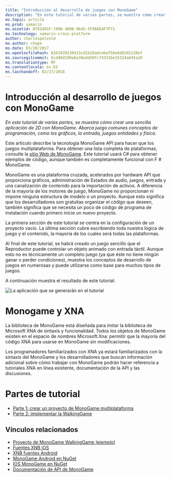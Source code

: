 ```yaml
---
title: "Introducción al desarrollo de juegos con MonoGame"
description: "En este tutorial de varias partes, se muestra cómo crear una sencilla aplicación de 2D con MonoGame.  Abarca juego comunes conceptos de programación, como los gráficos, la entrada, juegos entidades y física."
ms.topic: article
ms.prod: xamarin
ms.assetid: D781401F-7A96-4098-9645-5F98AEAF7F71
ms.technology: xamarin-cross-platform
author: charlespetzold
ms.author: chape
ms.date: 03/28/2017
ms.openlocfilehash: 8161920139413cd1b28adcebaf56e6d8265120ef
ms.sourcegitcommit: 6cd40d190abe38edd50fc74331be15324a845a28
ms.translationtype: MT
ms.contentlocale: es-ES
ms.lasthandoff: 02/27/2018
---
```

# <a name="introduction-to-game-development-with-monogame"></a>Introducción al desarrollo de juegos con MonoGame

_En este tutorial de varias partes, se muestra cómo crear una sencilla aplicación de 2D con MonoGame.  Abarca juego comunes conceptos de programación, como los gráficos, la entrada, juegos entidades y física._

Este artículo describe la tecnología MonoGame API para hacer que los juegos multiplataforma. Para obtener una lista completa de plataformas, consulte la [sitio Web de MonoGame](http://www.monogame.net/). Este tutorial usará C# para obtener ejemplos de código, aunque también es completamente funcional con F # MonoGame.

MonoGame es una plataforma cruzada, acelerados por hardware API que proporciona gráficos, administración de Estados de audio, juegos, entrada y una canalización de contenido para la importación de activos. A diferencia de la mayoría de los motores de juego, MonoGame no proporcionan ni impone ninguna estructura de modelo o un proyecto.  Aunque esto significa que los desarrolladores son gratuitas organizar el código que deseen, también significa que se necesita un poco de código de programa de instalación cuando primero inicie un nuevo proyecto.

La primera sección de este tutorial se centra en la configuración de un proyecto vacío. La última sección cubre escribiendo toda nuestra lógica de juego y el contenido, la mayoría de los cuales será todas las plataformas.

Al final de este tutorial, se habrá creado un juego sencillo que el Reproductor puede controlar un objeto animado con entrada táctil.  Aunque esto no es técnicamente un completo juego (ya que éste no tiene ningún ganar o perder condiciones), muestra los conceptos de desarrollo de juegos en numerosas y puede utilizarse como base para muchos tipos de juegos. 

A continuación muestra el resultado de este tutorial:

![](images/image1.gif "La aplicación que se generarán en el tutorial")

# <a name="monogame-and-xna"></a>Monogame y XNA

La biblioteca de MonoGame está diseñada para imitar la biblioteca de Microsoft XNA de sintaxis y funcionalidad.  Todos los objetos de MonoGame existen en el espacio de nombres Microsoft.Xna: permitir que la mayoría del código XNA para usarse en MonoGame sin modificaciones. 

Los programadores familiarizados con XNA ya estará familiarizados con la sintaxis del MonoGame y los desarrolladores que buscan información adicional sobre cómo trabajar con MonoGame podrán hacer referencia a tutoriales XNA en línea existente, documentación de la API y las discusiones.


# <a name="walkthrough-parts"></a>Partes de tutorial

- [Parte 1: crear un proyecto de MonoGame multiplataforma](~/graphics-games/monogame/introduction/part1.md)
- [Parte 2: implementar la WalkingGame](~/graphics-games/monogame/introduction/part2.md)

## <a name="related-links"></a>Vínculos relacionados

- [Proyecto de MonoGame WalkingGame (ejemplo)](https://developer.xamarin.com/samples/mobile/WalkingGameMG/)
- [Fuentes XNB iOS](https://github.com/mono/CocosSharp/tree/master/Samples/GameStarterKit/GameStarterKit/Content/fonts)
- [XNB fuentes Android](https://github.com/mono/CocosSharp/tree/master/Samples/GameStarterKit/GameStarterKit/Assets/Content/fonts)
- [MonoGame Android en NuGet](https://www.nuget.org/packages/MonoGame.Framework.Android/)
- [IOS MonoGame en NuGet](https://www.nuget.org/packages/MonoGame.Framework.iOS/)
- [Documentación de API de MonoGame](http://www.monogame.net/documentation/?page=main)
